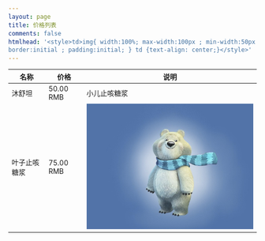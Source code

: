 ```yaml
---
layout: page
title: 价格列表
comments: false
htmlhead: '<style>td>img{ width:100%; max-width:100px ; min-width:50px ;
border:initial ; padding:initial; } td {text-align: center;}</style>'
---
```


名称 | 价格 | 说明
------------ | ------------- | ------------
沐舒坦 | 50.00 RMB  | 小儿止咳糖浆
叶子止咳糖浆 | 75.00 RMB  | ![bear](/images/figures/bearlogo.jpg)

